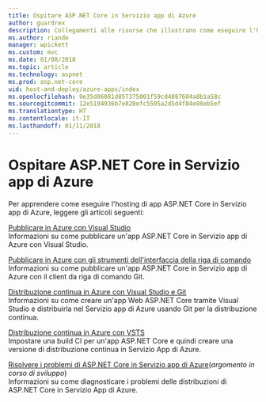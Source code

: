 ```yaml
---
title: Ospitare ASP.NET Core in Servizio app di Azure
author: guardrex
description: Collegamenti alle risorse che illustrano come eseguire l'hosting di app ASP.NET Core in Servizio app di Azure.
ms.author: riande
manager: wpickett
ms.custom: mvc
ms.date: 01/08/2018
ms.topic: article
ms.technology: aspnet
ms.prod: asp.net-core
uid: host-and-deploy/azure-apps/index
ms.openlocfilehash: 9e35d06081d857375001f59cd4887604a8b1a58c
ms.sourcegitcommit: 12e5194936b7e820efc5505a2d5d4f84e88eb5ef
ms.translationtype: HT
ms.contentlocale: it-IT
ms.lasthandoff: 01/11/2018
---
```

# <a name="host-aspnet-core-on-azure-app-service"></a>Ospitare ASP.NET Core in Servizio app di Azure

Per apprendere come eseguire l'hosting di app ASP.NET Core in Servizio app di Azure, leggere gli articoli seguenti:

[Pubblicare in Azure con Visual Studio](xref:tutorials/publish-to-azure-webapp-using-vs)  
Informazioni su come pubblicare un'app ASP.NET Core in Servizio app di Azure con Visual Studio.

[Pubblicare in Azure con gli strumenti dell'interfaccia della riga di comando](xref:tutorials/publish-to-azure-webapp-using-cli)  
Informazioni su come pubblicare un'app ASP.NET Core in Servizio app di Azure con il client da riga di comando Git.

[Distribuzione continua in Azure con Visual Studio e Git](xref:host-and-deploy/azure-apps/azure-continuous-deployment)  
Informazioni su come creare un'app Web ASP.NET Core tramite Visual Studio e distribuirla nel Servizio app di Azure usando Git per la distribuzione continua.

[Distribuzione continua in Azure con VSTS](https://www.visualstudio.com/docs/build/aspnet/core/quick-to-azure)  
Impostare una build CI per un'app ASP.NET Core e quindi creare una versione di distribuzione continua in Servizio App di Azure.

[Risolvere i problemi di ASP.NET Core in Servizio app di Azure](xref:host-and-deploy/azure-apps/troubleshoot)(*argomento in corso di sviluppo*)  
Informazioni su come diagnosticare i problemi delle distribuzioni di ASP.NET Core in Servizio App di Azure.

